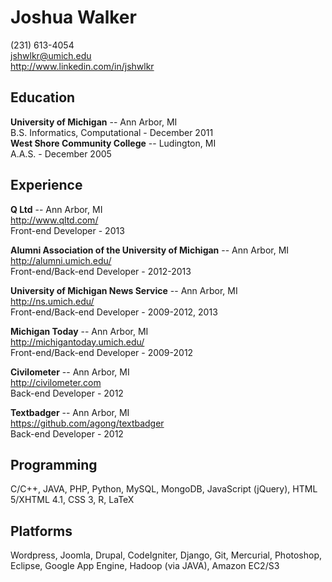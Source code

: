 Joshua Walker
=============

(231) 613-4054  
jshwlkr@umich.edu  
http://www.linkedin.com/in/jshwlkr  

Education
---------

**University of Michigan**  --  Ann Arbor, MI  
B.S. Informatics, Computational - December 2011  
**West Shore Community College** -- Ludington, MI  
A.A.S. - December 2005  
	
Experience
----------

**Q Ltd** -- Ann Arbor, MI  
http://www.qltd.com/  
Front-end Developer - 2013  

**Alumni Association of the University of Michigan** -- Ann Arbor, MI  
http://alumni.umich.edu/     
Front-end/Back-end Developer - 2012-2013  

**University of Michigan News Service** -- Ann Arbor, MI  
http://ns.umich.edu/  
Front-end/Back-end Developer - 2009-2012, 2013  

**Michigan Today** -- Ann Arbor, MI  
http://michigantoday.umich.edu/  
Front-end/Back-end Developer - 2009-2012  

**Civilometer** -- Ann Arbor, MI  
http://civilometer.com  
Back-end Developer - 2012  

**Textbadger** -- Ann Arbor, MI  
https://github.com/agong/textbadger  
Back-end Developer - 2012  

Programming
----------

C/C++, JAVA, PHP, Python, MySQL, MongoDB, JavaScript (jQuery), HTML 5/XHTML 4.1, CSS 3, R, LaTeX

Platforms
----------

Wordpress, Joomla, Drupal, CodeIgniter, Django, Git, Mercurial, Photoshop, Eclipse, Google App Engine, Hadoop (via JAVA), Amazon EC2/S3
